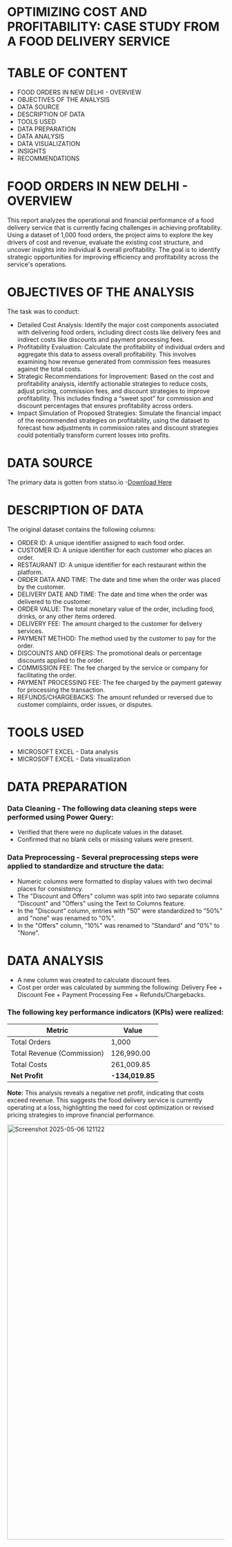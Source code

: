 # OPTIMIZING COST AND PROFITABILITY: CASE STUDY FROM A FOOD DELIVERY SERVICE

# TABLE OF CONTENT
- FOOD ORDERS IN NEW DELHI - OVERVIEW
- OBJECTIVES OF THE ANALYSIS
- DATA SOURCE
- DESCRIPTION OF DATA
- TOOLS USED
- DATA PREPARATION
- DATA ANALYSIS
- DATA VISUALIZATION
- INSIGHTS
- RECOMMENDATIONS

# FOOD ORDERS IN NEW DELHI - OVERVIEW
This report analyzes the operational and financial performance of a food delivery service that is currently facing challenges in achieving profitability. Using a dataset of 1,000 food orders, the project aims to explore the key drivers of cost and revenue, evaluate the existing cost structure, and uncover insights into individual & overall profitability. The goal is to identify strategic opportunities for improving efficiency and profitability across the service's operations.

# OBJECTIVES OF THE ANALYSIS
The task was to conduct:
- Detailed Cost Analysis: Identify the major cost components associated with delivering food orders, including direct costs like delivery fees and indirect costs like discounts and payment processing fees.
- Profitability Evaluation: Calculate the profitability of individual orders and aggregate this data to assess overall profitability. This involves examining how revenue generated from commission fees measures against the total costs.
- Strategic Recommendations for Improvement: Based on the cost and profitability analysis, identify actionable strategies to reduce costs, adjust pricing, commission fees, and discount strategies to improve profitability. This includes finding a “sweet spot” for commission and discount percentages that ensures profitability across orders.
- Impact Simulation of Proposed Strategies: Simulate the financial impact of the recommended strategies on profitability, using the dataset to forecast how adjustments in commission rates and discount strategies could potentially transform current losses into profits.

# DATA SOURCE
The primary data is gotten from statso.io -[Download Here](https://statso.io/wp-content/uploads/2024/02/food_orders_new_delhi.csv)

# DESCRIPTION OF DATA
The original dataset contains the following columns:
- ORDER ID: A unique identifier assigned to each food order.
- CUSTOMER ID: A unique identifier for each customer who places an order.
- RESTAURANT ID: A unique identifier for each restaurant within the platform.
- ORDER DATA AND TIME: The date and time when the order was placed by the customer.
- DELIVERY DATE AND TIME: The date and time when the order was delivered to the customer.
- ORDER VALUE: The total monetary value of the order, including food, drinks, or any other items ordered.
- DELIVERY FEE: The amount charged to the customer for delivery services.
- PAYMENT METHOD: The method used by the customer to pay for the order.
- DISCOUNTS AND OFFERS: The promotional deals or percentage discounts applied to the order.
- COMMISSION FEE: The fee charged by the service or company for facilitating the order.
- PAYMENT PROCESSING FEE: The fee charged by the payment gateway for processing the transaction.
- REFUNDS/CHARGEBACKS: The amount refunded or reversed due to customer complaints, order issues, or disputes.

# TOOLS USED
- MICROSOFT EXCEL - Data analysis
- MICROSOFT EXCEL - Data visualization

# DATA PREPARATION
### Data Cleaning - The following data cleaning steps were performed using Power Query:
- Verified that there were no duplicate values in the dataset.
- Confirmed that no blank cells or missing values were present.
### Data Preprocessing - Several preprocessing steps were applied to standardize and structure the data:
- Numeric columns were formatted to display values with two decimal places for consistency.
- The "Discount and Offers" column was split into two separate columns "Discount" and "Offers" using the Text to Columns feature.
- In the "Discount" column, entries with "50" were standardized to "50%" and "none" was renamed to "0%".
- In the "Offers" column, "10%" was renamed to "Standard" and "0%" to "None".

# DATA ANALYSIS
- A new column was created to calculate discount fees.
- Cost per order was calculated by summing the following:
 Delivery Fee + Discount Fee + Payment Processing Fee + Refunds/Chargebacks.
### The following key performance indicators (KPIs) were realized:

| Metric                      | Value        |
|----------------------------|--------------|
| Total Orders               | 1,000        |
| Total Revenue (Commission) | 126,990.00   |
| Total Costs                | 261,009.85   |
| **Net Profit**             | **-134,019.85** |

**Note:** This analysis reveals a negative net profit, indicating that costs exceed revenue. This suggests the food delivery service is currently operating at a loss, highlighting the need for cost optimization or revised pricing strategies to improve financial performance.

<img width="960" alt="Screenshot 2025-05-06 121122" src="https://github.com/user-attachments/assets/f054c97e-5763-4588-9695-1bc501f736d8" />
